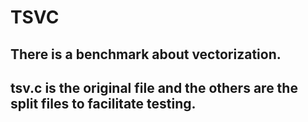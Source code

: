 # TSVC
## There is a benchmark about vectorization. 
## tsv.c is the original file and the others are the split files to facilitate testing.

